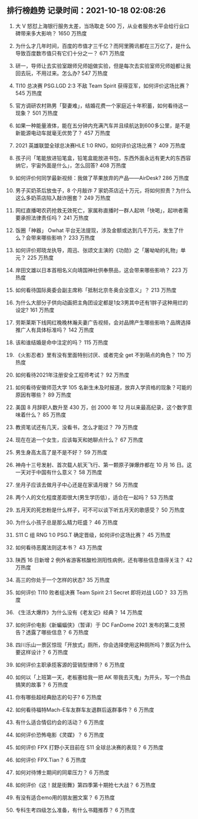 
## 排行榜趋势 记录时间：2021-10-18 02:08:26
  
  1. 大 V 怒怼上海银行服务太差，当场取走 500 万，从业者服务水平会给行业口碑带来多大影响？ 1650 万热度
    
  2. 为什么才几年时间，百度的市值才三千亿？而阿里腾讯都在三万亿了，是什么导致百度数市值只有它们十分之一？ 671 万热度
    
  3. 研一，导师让去实验室跟师兄师姐做实验，但是每次去实验室师兄师姐都让我回去玩，不用过来。怎么办? 547 万热度
    
  4. TI10 总决赛 PSG.LGD 2:3 不敌 Team Spirit 获得亚军，如何评价这场比赛？ 545 万热度
    
  5. 官方调研农村熟男「娶妻难」，结婚花费一个家庭近十年积蓄，如何看待这一现象？ 501 万热度
    
  6. 如果一种能量液体，能在五分钟内充满汽车并且续航达到600多公里，是不是新能源电动车就毫无优势了？ 457 万热度
    
  7. 2021 英雄联盟全球总决赛HLE 1:0 RNG，如何评价这场比赛？ 409 万热度
    
  8. 孩子问「笔能放进铅笔盒，铅笔盒能放进书包，东西外面永远有更大的东西容纳它，宇宙外面是什么」，怎么回答? 408 万热度
    
  9. 如何评价何同学最新视频：我做了苹果放弃的产品——AirDesk? 286 万热度
    
  10. 男子买奶茶后放虫子，8 个月敲诈 7 家奶茶店近十万元，将如何担责？为什么这么多奶茶店陷入敲诈圈套？ 249 万热度
    
  11. 网红直播喝农药抢救无效死亡，家属称直播时一群人起哄「快喝」，起哄者需要承担法律责任吗？ 241 万热度
    
  12. 饭圈「神器」 Owhat 平台无法提现，涉及金额或达到几千万元，发生了什么？会带来哪些影响？ 233 万热度
    
  13. 如何评价郑晓龙执导，周迅、张颂文主演的《功勋》之「屠呦呦的礼物」单元？ 225 万热度
    
  14. 岸田文雄以日本首相名义向靖国神社供奉祭品，这会带来哪些影响？ 223 万热度
    
  15. 如何看待国际奥委会副主席称「抵制北京冬奥会没意义」？ 213 万热度
    
  16. 为什么大部分子供向动画把主角团设定都是1女3男其中还有1胖子这种用烂的设定? 161 万热度
    
  17. 劳斯莱斯下线网红晚晚林瀚夫妻广告视频，会对品牌产生哪些影响？品牌选择推广人有具体标准吗？ 142 万热度
    
  18. 该和谁结婚是命中注定的吗？ 115 万热度
    
  19. 《火影忍者》里有没有里面特别讨厌、或者完全 get 不到萌点的角色？ 110 万热度
    
  20. 如何看待2021年注册安全工程师考试？ 92 万热度
    
  21. 如何看待安徽师范大学 105 名新生未及时报道，放弃入学资格的现象？可能的原因有哪些？ 89 万热度
    
  22. 美国 8 月辞职人数升至 430 万，创 2000 年 12 月以来最高纪录，这个数字意味着什么？ 85 万热度
    
  23. 教资笔试还有几天，没看书，怎么才能过？ 79 万热度
    
  24. 现在在追一个女生，应该每天和她聊点什么？ 67 万热度
    
  25. 男生身高太高了是不是不好？ 59 万热度
    
  26. 神舟十三号发射、首次载人航天飞行、第一颗原子弹爆炸都在 10 月 16 日。这一天对于中国有什么意义？ 58 万热度
    
  27. 坐月子应该去做月子中心还是在家请月嫂？ 56 万热度
    
  28. 两个人的文化程度差距很大(男生学历低），适合在一起吗？ 53 万热度
    
  29. 五月天的死忠粉是什么样子，可不可以谈下听五月天的歌感受？ 50 万热度
    
  30. 为什么小孩子总是那么精力旺盛？ 46 万热度
    
  31. S11 C 组 RNG 1:0 PSG.T 确定晋级，如何评价这场比赛？ 45 万热度
    
  32. 如何看待恶魔法则这本书？ 43 万热度
    
  33. 陕西 16 日新增 2 例外省游客核酸检测阳性病例，还有哪些信息值得关注？ 42 万热度
    
  34. 高三的你处于一个怎样的状态? 35 万热度
    
  35. 如何评价 TI10 败者组决赛 Team Spirit 2:1 Secret 即将对战 LGD？ 33 万热度
    
  36. 《生活大爆炸》为什么没有《老友记》经典？ 14 万热度
    
  37. 如何评价电影《新蝙蝠侠》（暂译）于 DC FanDome 2021 发布的第二支预告？透露了哪些信息？ 6 万热度
    
  38. 四川乐山一景区惊现「开放式」厕所，你会选择使用这种厕所吗？景区为什么要这样设计？ 6 万热度
    
  39. 如何评价主职承揽客源的营销型律师？ 6 万热度
    
  40. 如何以「上班第一天，老板塞给我一把 AK 带我去灭鬼」为开头，写一个热血搞笑的故事？ 6 万热度
    
  41. 你有哪些超经典励志的句子? 6 万热度
    
  42. 如何看待福特Mach-E车友群车友退群后返群事件？ 6 万热度
    
  43. 有什么适合情侣约会的活动？ 6 万热度
    
  44. 如何评价恐怖电影《灵媒》？ 6 万热度
    
  45. 如何评价 FPX 打野小天目前在 S11 全球总决赛的表现？ 6 万热度
    
  46. 如何评价 FPX.Tian？ 6 万热度
    
  47. 如何对待博士期间的同辈压力？ 6 万热度
    
  48. 如何评价《这！就是街舞》第四季第十期抢七大战？ 6 万热度
    
  49. 有没有适合emo用的朋友圈文案？ 6 万热度
    
  50. 专科生考四级怎么准备，有什么书籍推荐？ 6 万热度
    